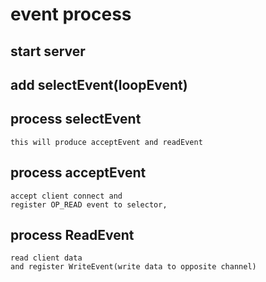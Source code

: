 # event process
## start server
## add selectEvent(loopEvent)
## process selectEvent
    this will produce acceptEvent and readEvent
## process acceptEvent
    accept client connect and
    register OP_READ event to selector,

## process ReadEvent
    read client data
    and register WriteEvent(write data to opposite channel)
